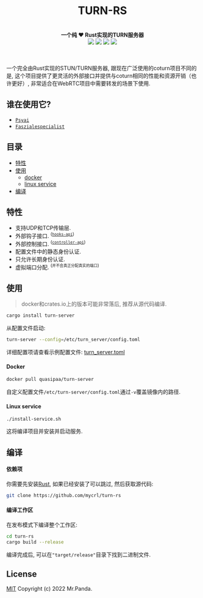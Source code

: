 <!--lint disable no-literal-urls-->
<div align="center">
  <h1>TURN-RS</h1>
</div>
<br/>
<div align="center">
  <strong>一个纯 ❤️ Rust实现的TURN服务器</strong>
</div>
<div align="center">
  <img src="https://img.shields.io/github/actions/workflow/status/mycrl/turn-rs/cargo-test.yml?branch=main"/>
  <img src="https://img.shields.io/github/license/mycrl/turn-rs"/>
  <img src="https://img.shields.io/github/issues/mycrl/turn-rs"/>
  <img src="https://img.shields.io/github/stars/mycrl/turn-rs"/>
</div>
<br/>
<br/>

一个完全由Rust实现的STUN/TURN服务器, 跟现在广泛使用的coturn项目不同的是, 这个项目提供了更灵活的外部接口并提供与coturn相同的性能和资源开销（也许更好）, 非常适合在WebRTC项目中需要转发的场景下使用.


## 谁在使用它?

* [`Psyai`](https://psyai.com)
* [`Faszialespecialist`](https://faszialespecialist.com/)


## 目录

* [特性](#特性)
* [使用](#使用)
  * [docker](#docker)  
  * [linux service](#linux-service)
* [编译](#编译)


## 特性

- 支持UDP和TCP传输层.
- 外部钩子接口. <sup>([`hooks-api`])</sup>
- 外部控制接口. <sup>([`controller-api`])</sup>
- 配置文件中的静态身份认证.
- 只允许长期身份认证.
- 虚拟端口分配. <sup>(`并不会真正分配真实的端口`)</sup>

[`controller-api`]: https://github.com/mycrl/turn-rs/wiki/Controller-API-Reference
[`hooks-api`]: https://github.com/mycrl/turn-rs/wiki/Hooks-API-Reference


## 使用

> docker和crates.io上的版本可能非常落后, 推荐从源代码编译.

```bash
cargo install turn-server
```

从配置文件启动:

```bash
turn-server --config=/etc/turn_server/config.toml
```

详细配置项请查看示例配置文件: [turn_server.toml](./turn_server.toml)


#### Docker

```bash
docker pull quasipaa/turn-server
```
自定义配置文件`/etc/turn-server/config.toml`通过`-v`覆盖镜像内的路径.

#### Linux service

```
./install-service.sh
```

这将编译项目并安装并启动服务.


## 编译

#### 依赖项

你需要先安装[Rust](https://www.rust-lang.org/tools/install), 如果已经安装了可以跳过, 然后获取源代码:

```bash
git clone https://github.com/mycrl/turn-rs
```

#### 编译工作区

在发布模式下编译整个工作区:

```bash
cd turn-rs
cargo build --release
```

编译完成后, 可以在`"target/release"`目录下找到二进制文件.


## License

[MIT](./LICENSE)
Copyright (c) 2022 Mr.Panda.
